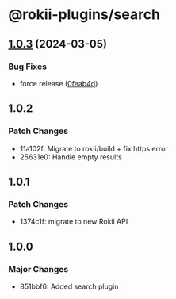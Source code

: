 # @rokii-plugins/search

## [1.0.3](https://github.com/RokiiApp/plugins/compare/search-v1.0.2...search-v1.0.3) (2024-03-05)


### Bug Fixes

* force release ([0feab4d](https://github.com/RokiiApp/plugins/commit/0feab4d208b11eda46d2c2ba19d8a9afa375df38))

## 1.0.2

### Patch Changes

- 11a102f: Migrate to rokii/build + fix https error
- 25631e0: Handle empty results

## 1.0.1

### Patch Changes

- 1374c1f: migrate to new Rokii API

## 1.0.0

### Major Changes

- 851bbf6: Added search plugin
